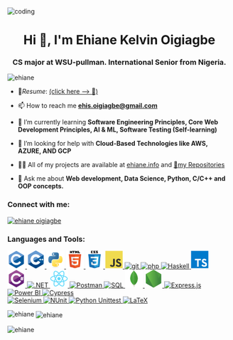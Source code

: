 <img align="center" alt="coding" width="1000" height="250" src="https://media.tenor.com/p0kz7NOqxTkAAAAM/kaito-typing.gif">
<h1 align="center">Hi 👋, I'm Ehiane Kelvin Oigiagbe</h1>
<h3 align="center">CS major at WSU-pullman. International Senior from Nigeria.</h3>

<p align="left"> <img src="https://komarev.com/ghpvc/?username=ehiane&label=Profile%20views&color=0e75b6&style=flat" alt="ehiane" /> </p>

- 📄*Resume*:  [(click here --> 📄)](https://github.com/user-attachments/files/18746071/EhianeOigiagbe.Resume.-.SWE.generic.pdf)



- 📫 How to reach me **ehis.oigiagbe@gmail.com**



- 🌱 I’m currently learning **Software Engineering Principles, Core Web Development Principles, AI & ML, Software Testing (Self-learning)**

- 🤝 I’m looking for help with **Cloud-Based Technologies like AWS, AZURE, AND GCP**

- 👨‍💻 All of my projects are available at [ehiane.info](http://www.ehiane.info/) and [📃my Repositories](https://github.com/Ehiane?tab=repositories)

- 💬 Ask me about **Web development, Data Science, Python, C/C++ and OOP concepts.**




<h3 align="left">Connect with me:</h3>
<p align="left">

<!-- <a href="https://twitter.com/the_ehiane" target="blank"><img align="center" src="https://raw.githubusercontent.com/rahuldkjain/github-profile-readme-generator/master/src/images/icons/Social/twitter.svg" alt="the_ehiane" height="30" width="40" /></a> -->

<a href="https://www.linkedin.com/in/ehiane-oigiagbe/" target="blank"><img align="center" src="https://raw.githubusercontent.com/rahuldkjain/github-profile-readme-generator/master/src/images/icons/Social/linked-in-alt.svg" alt="ehiane oigiagbe" height="30" width="40" /></a>
</p>

<h3 align="left">Languages and Tools:</h3>
<p align="left">
  <a href="https://www.cprogramming.com/" target="_blank" rel="noreferrer">
    <img src="https://raw.githubusercontent.com/devicons/devicon/master/icons/c/c-original.svg" alt="c" width="40" height="40"/>
</a>
<a href="https://www.w3schools.com/cpp/" target="_blank" rel="noreferrer">
    <img src="https://raw.githubusercontent.com/devicons/devicon/master/icons/cplusplus/cplusplus-original.svg" alt="cplusplus" width="40" height="40"/>
</a>
<a href="https://www.python.org" target="_blank" rel="noreferrer">
    <img src="https://raw.githubusercontent.com/devicons/devicon/master/icons/python/python-original.svg" alt="python" width="40" height="40"/>
</a>
<a href="https://www.w3.org/html/" target="_blank" rel="noreferrer">
    <img src="https://raw.githubusercontent.com/devicons/devicon/master/icons/html5/html5-original-wordmark.svg" alt="html5" width="40" height="40"/>
</a>
<a href="https://www.w3schools.com/css/" target="_blank" rel="noreferrer">
    <img src="https://raw.githubusercontent.com/devicons/devicon/master/icons/css3/css3-original-wordmark.svg" alt="css3" width="40" height="40"/>
</a>
<a href="https://developer.mozilla.org/en-US/docs/Web/JavaScript" target="_blank" rel="noreferrer">
    <img src="https://raw.githubusercontent.com/devicons/devicon/master/icons/javascript/javascript-original.svg" alt="javascript" width="40" height="40"/>
</a>
<a href="https://git-scm.com/" target="_blank" rel="noreferrer">
    <img src="https://www.vectorlogo.zone/logos/git-scm/git-scm-icon.svg" alt="git" width="40" height="40"/>
</a>
<a href="https://www.php.net" target="_blank" rel="noreferrer">
    <img src="https://www.php.net/images/logos/new-php-logo.svg" alt="php" width="40" height="40"/>
</a>
<a href="https://www.haskell.org/" target="_blank" rel="noreferrer">
    <img src="https://upload.wikimedia.org/wikipedia/commons/thumb/1/1c/Haskell-Logo.svg/512px-Haskell-Logo.svg.png" alt="Haskell" width="40" height="40"/>
</a>
<a href="https://www.typescriptlang.org/" target="_blank" rel="noreferrer">
    <img src="https://raw.githubusercontent.com/devicons/devicon/master/icons/typescript/typescript-original.svg" alt="TypeScript" width="40" height="40"/>
</a>
  <br>
<a href="https://learn.microsoft.com/en-us/dotnet/csharp/" target="_blank" rel="noreferrer">
    <img src="https://raw.githubusercontent.com/devicons/devicon/master/icons/csharp/csharp-original.svg" alt="C#" width="40" height="40"/>
</a>
<a href="https://dotnet.microsoft.com/" target="_blank" rel="noreferrer">
    <img src="https://upload.wikimedia.org/wikipedia/commons/7/7d/Microsoft_.NET_logo.svg" alt=".NET" width="40" height="40"/>
</a>
<a href="https://react.dev/" target="_blank" rel="noreferrer">
    <img src="https://raw.githubusercontent.com/devicons/devicon/master/icons/react/react-original.svg" alt="React" width="40" height="40"/>
</a>
<a href="https://www.postman.com/" target="_blank" rel="noreferrer">
    <img src="https://www.vectorlogo.zone/logos/getpostman/getpostman-icon.svg" alt="Postman" width="40" height="40"/>
</a>
<a href="https://www.w3schools.com/sql/" target="_blank" rel="noreferrer">
    <img src="https://www.svgrepo.com/show/255832/sql.svg" alt="SQL" width="40" height="40"/>
</a>
<a href="https://www.mongodb.com/" target="_blank" rel="noreferrer">
    <img src="https://raw.githubusercontent.com/devicons/devicon/master/icons/mongodb/mongodb-original.svg" alt="MongoDB" width="40" height="40"/>
</a>
<a href="https://nodejs.org/" target="_blank" rel="noreferrer">
    <img src="https://raw.githubusercontent.com/devicons/devicon/master/icons/nodejs/nodejs-original.svg" alt="Node.js" width="40" height="40"/>
</a>
<a href="https://expressjs.com/" target="_blank" rel="noreferrer">
    <img src="https://github.com/user-attachments/assets/29fe2f7c-375e-4093-9afc-9f5a4e758925" alt="Express.js" width="80" height="40"/>
</a>

<a href="https://powerbi.microsoft.com/" target="_blank" rel="noreferrer">
    <img src="https://github.com/user-attachments/assets/d1ba7d2c-c083-4a24-93e8-1765e4dad025" alt="Power BI" width="40" height="40"/>
</a>
<a href="https://www.cypress.io/" target="_blank" rel="noreferrer">
    <img src="https://github.com/user-attachments/assets/cc2d215b-d8e8-4ef6-bb0d-234d402941e1" alt="Cypress" width="40" height="40"/>
</a>

  <br>
<a href="https://www.selenium.dev/" target="_blank" rel="noreferrer">
    <img src="https://upload.wikimedia.org/wikipedia/commons/d/d5/Selenium_Logo.png" alt="Selenium" width="40" height="40"/>
</a>
<a href="https://nunit.org/" target="_blank" rel="noreferrer">
    <img src="https://github.com/user-attachments/assets/85dd4e52-8d71-43f9-a561-c3a3a18d00eb" alt="NUnit" width="40" height="40"/>
</a>
<a href="https://docs.python.org/3/library/unittest.html" target="_blank" rel="noreferrer">
    <img src="https://github.com/user-attachments/assets/4f75a75e-504c-4264-aefe-993c12eef82c" alt="Python Unittest" width="80" height="40"/>
</a>

<a href="https://www.latex-project.org/" target="_blank" rel="noreferrer">
    <img src="https://upload.wikimedia.org/wikipedia/commons/9/92/LaTeX_logo.svg" alt="LaTeX" width="40" height="40"/>
</a>

</p>





<p><img align="left" src="https://github-readme-stats.vercel.app/api/top-langs?username=ehiane&show_icons=true&locale=en&layout=compact" alt="ehiane" /></p>

<p>&nbsp;<img align="center" src="https://github-readme-stats.vercel.app/api?username=ehiane&show_icons=true&locale=en" alt="ehiane" /></p>

<p><img align="center" src="https://github-readme-streak-stats.herokuapp.com/?user=ehiane&" alt="ehiane" /></p>

